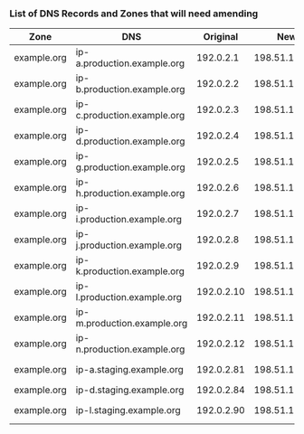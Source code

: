 ### List of DNS Records and Zones that will need amending

| Zone          | DNS                         | Original     | New           | Notes                      |
| ------------- | ----------------------------| ------------ | --------------| ---------------------------|
| example.org   | ip-a.production.example.org | 192.0.2.1    | 198.51.100.1  | Production Jumpbox/Deploy  |
| example.org   | ip-b.production.example.org | 192.0.2.2    | 198.51.100.2  | Production Backend         |
| example.org   | ip-c.production.example.org | 192.0.2.3    | 198.51.100.3  | Production Bouncer         |
| example.org   | ip-d.production.example.org | 192.0.2.4    | 198.51.100.4  | Production Cache           |
| example.org   | ip-g.production.example.org | 192.0.2.5    | 198.51.100.5  | Production Logging         |
| example.org   | ip-h.production.example.org | 192.0.2.6    | 198.51.100.6  | Production EFG             |
| example.org   | ip-i.production.example.org | 192.0.2.7    | 198.51.100.7  | Production Redirector      |
| example.org   | ip-j.production.example.org | 192.0.2.8    | 198.51.100.8  | Production Licence Upload  |
| example.org   | ip-k.production.example.org | 192.0.2.9    | 198.51.100.9  | Production Frontend        |
| example.org   | ip-l.production.example.org | 192.0.2.10   | 198.51.100.10 | Production Monitoring      |
| example.org   | ip-m.production.example.org | 192.0.2.11   | 198.51.100.11 | Production Licensing Admin |
| example.org   | ip-n.production.example.org | 192.0.2.12   | 198.51.100.12 | Production Errbit          |
| example.org   | ip-a.staging.example.org    | 192.0.2.81   | 198.51.100.81 | Staging Jumpbox            |
| example.org   | ip-d.staging.example.org    | 192.0.2.84   | 198.51.100.84 | Staging Cache              |
| example.org   | ip-l.staging.example.org    | 192.0.2.90   | 198.51.100.90 | Staging Monitoring         |
